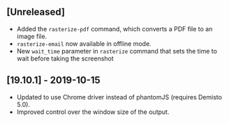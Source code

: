## [Unreleased]
  - Added the `rasterize-pdf` command, which converts a PDF file to an image file.
  - `rasterize-email` now available in offline mode. 
  - New `wait_time` parameter in `rasterize` command that sets the time to wait before taking the screenshot
  
## [19.10.1] - 2019-10-15
  - Updated to use Chrome driver instead of phantomJS (requires Demisto 5.0).
  - Improved control over the window size of the output.
